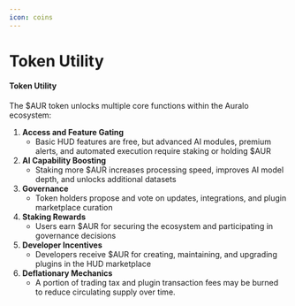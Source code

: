 ```yaml
---
icon: coins
---
```


# Token Utility

#### Token Utility

The $AUR token unlocks multiple core functions within the Auralo ecosystem:

1. **Access and Feature Gating**
   * Basic HUD features are free, but advanced AI modules, premium alerts, and automated execution require staking or holding $AUR
2. **AI Capability Boosting**
   * Staking more $AUR increases processing speed, improves AI model depth, and unlocks additional datasets
3. **Governance**
   * Token holders propose and vote on updates, integrations, and plugin marketplace curation
4. **Staking Rewards**
   * Users earn $AUR for securing the ecosystem and participating in governance decisions
5. **Developer Incentives**
   * Developers receive $AUR for creating, maintaining, and upgrading plugins in the HUD marketplace
6. **Deflationary Mechanics**
   * A portion of trading tax and plugin transaction fees may be burned to reduce circulating supply over time.
